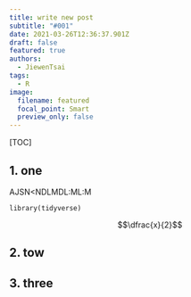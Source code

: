 ```yaml
---
title: write new post
subtitle: "#001"
date: 2021-03-26T12:36:37.901Z
draft: false
featured: true
authors:
  - JiewenTsai
tags:
  - R
image:
  filename: featured
  focal_point: Smart
  preview_only: false
---
```


[TOC]

## 1. one


AJSN<NDLMDL:ML:M
```
library(tidyverse)
```

$$\dfrac{x}{2}$$

## 2. tow

## 3. three
